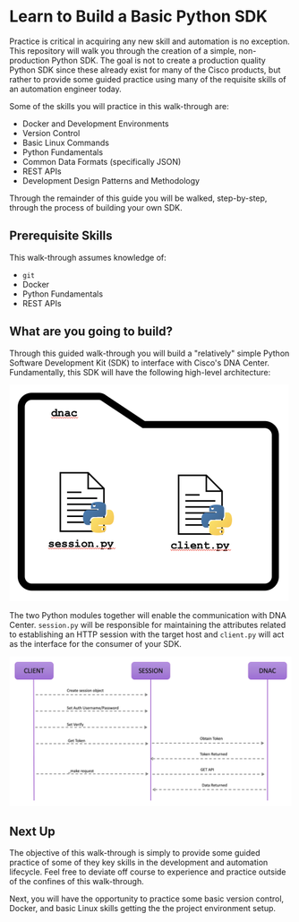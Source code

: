 # Learn to Build a Basic Python SDK

Practice is critical in acquiring any new skill and automation is no exception.  This repository will walk you through the creation of a simple, non-production Python SDK.  The goal is not to create a production quality Python SDK since these already exist for many of the Cisco products, but rather to provide some guided practice using many of the requisite skills of an automation engineer today.

Some of the skills you will practice in this walk-through are:

- Docker and Development Environments
- Version Control
- Basic Linux Commands
- Python Fundamentals
- Common Data Formats (specifically JSON)
- REST APIs
- Development Design Patterns and Methodology

Through the remainder of this guide you will be walked, step-by-step, through the process of building your own SDK.

## Prerequisite Skills

This walk-through assumes knowledge of:

- `git`
- Docker
- Python Fundamentals
- REST APIs

## What are you going to build?

Through this guided walk-through you will build a "relatively" simple Python Software Development Kit (SDK) to interface with Cisco's DNA Center.  Fundamentally, this SDK will have the following high-level  architecture:

<img src="../_images/sdk_architecture.png" style="zoom:50%;" />

The two Python modules together will enable the communication with DNA Center.  `session.py` will be responsible for maintaining the attributes related to establishing an HTTP session with the target host and `client.py` will act as the interface for the consumer of your SDK.

![python_sdk_flow.png](_images/python_sdk_flow.png)

## Next Up

The objective of this walk-through is simply to provide some guided practice of some of they key skills in the development and automation lifecycle.  Feel free to deviate off course to experience and practice outside of the confines of this walk-through.

Next, you will have the opportunity to practice some basic version control, Docker, and basic Linux skills getting the the project environment setup.